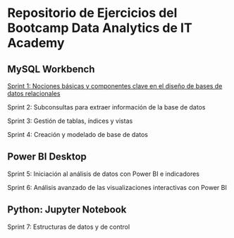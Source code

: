 # Repositorio de Ejercicios del Bootcamp Data Analytics de IT Academy

## MySQL Workbench

[Sprint 1: Nociones básicas y componentes clave en el diseño de bases de datos relacionales](https://github.com/natalyamn/DataAnalytics_ITAcademy/tree/main/01.%20Sprint%201%20SQL)

Sprint 2: Subconsultas para extraer información de la base de datos

Sprint 3: Gestión de tablas, índices y vistas 

Sprint 4: Creación y modelado de base de datos

## Power BI Desktop

Sprint 5: Iniciación al análisis de datos con Power BI e indicadores

Sprint 6: Análisis avanzado de las visualizaciones interactivas con Power BI

## Python: Jupyter Notebook

Sprint 7: Estructuras de datos y de control
